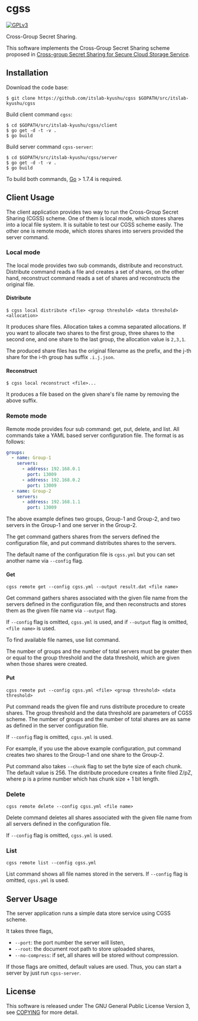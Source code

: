 # cgss
[![GPLv3](https://img.shields.io/badge/license-GPLv3-blue.svg)](https://www.gnu.org/copyleft/gpl.html)

Cross-Group Secret Sharing.

This software implements the Cross-Group Secret Sharing scheme proposed in
[Cross-group Secret Sharing for Secure Cloud Storage Service](http://hdl.handle.net/2324/1563374).

## Installation
Download the code base:

```
$ git clone https://github.com/itslab-kyushu/cgss $GOPATH/src/itslab-kyushu/cgss
```

Build client command `cgss`:

```
$ cd $GOPATH/src/itslab-kyushu/cgss/client
$ go get -d -t -v .
$ go build
```

Build server command `cgss-server`:

```
$ cd $GOPATH/src/itslab-kyushu/cgss/server
$ go get -d -t -v .
$ go build
```

To build both commands, [Go](https://golang.org/) > 1.7.4 is required.

## Client Usage
The client application provides two way to run the Cross-Group Secret Sharing
(CGSS) scheme.
One of them is local mode, which stores shares into a local file system.
It is suitable to test our CGSS scheme easily.
The other one is remote mode, which stores shares into servers provided the
server command.

### Local mode
The local mode provides two sub commands, distribute and reconstruct.
Distribute command reads a file and creates a set of shares,
on the other hand, reconstruct command reads a set of shares and reconstructs
the original file.

#### Distribute
```
$ cgss local distribute <file> <group threshold> <data threshold> <allocation>
```

It produces share files.
Allocation takes a comma separated allocations.
If you want to allocate two shares to the first group, three shares to the
second one, and one share to the last group, the allocation value is `2,3,1`.

The produced share files has the original filename as the prefix,
and the j-th share for the i-th group has suffix `.i.j.json`.

#### Reconstruct
```
$ cgss local reconstruct <file>...
```

It produces a file based on the given share's file name by removing the above
suffix.

### Remote mode
Remote mode provides four sub command: get, put, delete, and list.
All commands take a YAML based server configuration file.
The format is as follows:

```yaml
groups:
  - name: Group-1
    servers:
      - address: 192.168.0.1
        port: 13009
      - address: 192.168.0.2
        port: 13009
  - name: Group-2
    servers:
      - address: 192.168.1.1
        port: 13009
```

The above example defines two groups, Group-1 and Group-2,
and two servers in the Group-1 and one server in the Group-2.

The get command gathers shares from the servers defined the configuration file,
and put command distributes shares to the servers.

The default name of the configuration file is `cgss.yml` but you can set another
name via `--config` flag.

#### Get
```
cgss remote get --config cgss.yml --output result.dat <file name>
```

Get command gathers shares associated with the given file name from the servers
defined in the configuration file, and then reconstructs and stores them as
the given file name via `--output` flag.

If `--config` flag is omitted, `cgss.yml` is used, and if `--output` flag is
omitted, `<file name>` is used.

To find available file names, use list command.

The number of groups and the number of total servers must be greater then or
equal to the group threshold and the data threshold, which are given when those
shares were created.

#### Put
```
cgss remote put --config cgss.yml <file> <group threshold> <data threshold>
```

Put command reads the given file and runs distribute procedure to create shares.
The group threshold and the data threshold are parameters of CGSS scheme.
The number of groups and the number of total shares are as same as defined in
the server configuration file.

If `--config` flag is omitted, `cgss.yml` is used.

For example, if you use the above example configuration, put command creates
two shares to the Group-1 and one share to the Group-2.

Put command also takes `--chunk` flag to set the byte size of each chunk.
The default value is 256.
The distribute procedure creates a finite filed Z/pZ, where p is a prime number
which has chunk size + 1 bit length.

### Delete
```
cgss remote delete --config cgss.yml <file name>
```

Delete command deletes all shares associated with the given file name from all
servers defined in the configuration file.

If `--config` flag is omitted, `cgss.yml` is used.

### List
```
cgss remote list --config cgss.yml
```

List command shows all file names stored in the servers.
If `--config` flag is omitted, `cgss.yml` is used.


## Server Usage
The server application runs a simple data store service using CGSS scheme.

It takes three flags,
* `--port`: the port number the server will listen,
* `--root`: the document root path to store uploaded shares,
* `--no-compress`: if set, all shares will be stored without compression.

If those flags are omitted, default values are used.
Thus, you can start a server by just run `cgss-server`.


## License
This software is released under The GNU General Public License Version 3,
see [COPYING](COPYING) for more detail.
